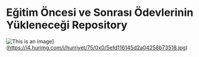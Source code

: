 # Eğitim Öncesi ve Sonrası Ödevlerinin Yükleneceği Repository
![This is an image](https://i4.hurimg.com/i/hurriyet/75/0x0/5efd116145d2a04258b73518.jpg)](https://i4.hurimg.com/i/hurriyet/75/0x0/5efd116145d2a04258b73518.jpg)
